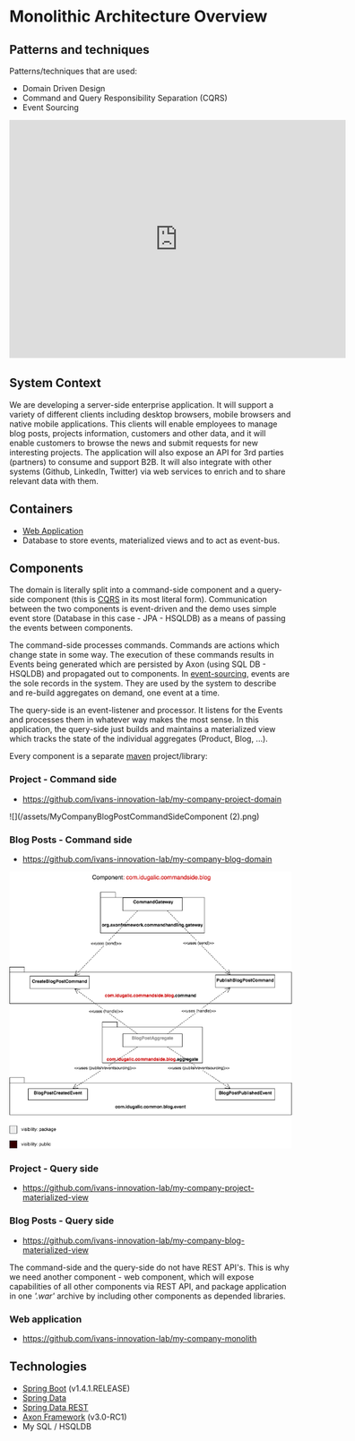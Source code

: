 # Monolithic Architecture Overview

## Patterns and techniques

Patterns/techniques that are used:

- Domain Driven Design
- Command and Query Responsibility Separation (CQRS)
- Event Sourcing

<iframe src="https://structurizr.com/embed/22311?diagram=Context&diagramSelector=false" width="600" height="425" marginwidth="0" marginheight="0" frameborder="0" scrolling="no" allowfullscreen="true"></iframe>

## System Context

We are developing a server-side enterprise application. It will support a variety of different clients including desktop browsers, mobile browsers and native mobile applications. This clients will enable employees to manage blog posts, projects information, customers and other data, and it will enable customers to browse the news and submit requests for new interesting projects. The application will also expose an API for 3rd parties (partners) to consume and support B2B. It will also integrate with other systems (Github, LinkedIn, Twitter) via web services to enrich and to share relevant data with them.


## Containers

- [Web Application](https://github.com/ivans-innovation-lab/my-company-monolith)
- Database to store events, materialized views and to act as event-bus.

## Components

The domain is literally split into a command-side component and a query-side component (this is [CQRS](http://microservices.io/patterns/data/cqrs.html) in its most literal form).
Communication between the two components is event-driven and the demo uses simple event store (Database in this case - JPA - HSQLDB) as a means of passing the events between components.

The command-side processes commands. Commands are actions which change state in some way. The execution of these commands results in Events being generated which are persisted by Axon (using SQL DB - HSQLDB) and propagated out to components. In [event-sourcing](http://microservices.io/patterns/data/event-sourcing.html), events are the sole records in the system. They are used by the system to describe and re-build aggregates on demand, one event at a time.

The query-side is an event-listener and processor. It listens for the Events and processes them in whatever way makes the most sense. In this application, the query-side just builds and maintains a materialized view which tracks the state of the individual aggregates (Product, Blog, ...).

Every component is a separate [maven](https://maven.apache.org/what-is-maven.html) project/library:

### Project - Command side

 - https://github.com/ivans-innovation-lab/my-company-project-domain
 
![](/assets/MyCompanyBlogPostCommandSideComponent (2).png)

### Blog Posts - Command side
 - https://github.com/ivans-innovation-lab/my-company-blog-domain

![](/assets/MyCompanyBlogPostCommandSideComponent.png)

### Project - Query side
 - https://github.com/ivans-innovation-lab/my-company-project-materialized-view

### Blog Posts - Query side
 - https://github.com/ivans-innovation-lab/my-company-blog-materialized-view


The command-side and the query-side do not have REST API's.
This is why we need another component - web component, which will expose capabilities of all other components via REST API, and package application in one _'.war'_ archive by including other components as depended libraries. 

### Web application
 - https://github.com/ivans-innovation-lab/my-company-monolith 

## Technologies

- [Spring Boot](http://projects.spring.io/spring-boot/) (v1.4.1.RELEASE)
- [Spring Data](http://projects.spring.io/spring-data/)
- [Spring Data REST](http://projects.spring.io/spring-data-rest/)
- [Axon Framework](http://www.axonframework.org/) (v3.0-RC1)
- My SQL / HSQLDB


